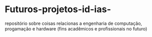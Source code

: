 # Futuros-projetos-id-ias-
repositório sobre coisas relacionas a engenharia de computação, progamação e hardware (fins acadêmicos e profissionais no futuro)
